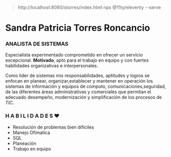 > http://localhost:8080/storres/index.html
> npx @11ty/eleventy --serve
# Sandra Patricia Torres Roncancio
### ANALISTA DE SISTEMAS

Especialista experimentado comprometido en ofrecer un servicio excepcional.
**Motivado**, apto para el trabajo en equipo y con fuertes habilidades organizativas e interpersonales.

Como lider de sistemas mis responsabilidades, aptitudes y logros se enfocan en planear, organizar,establecer y mantener en operación los sistemas de
información y equipos de computo, comunicaciones,seguridad, de las diferentes áreas administrativas y comerciales que permitan el adecuado desempeño,
modernización y simplificación de los procesos de *TIC*.

### H A B I L I D A D E S ❤
- Resolución de problemas bien dificiles
- Manejo Ofimatica 
- SQL
- Planeación
- Trabajo en equipo
